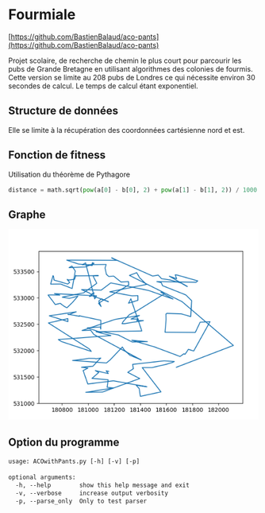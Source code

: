 # Fourmiale

[https://github.com/BastienBalaud/aco-pants](https://github.com/BastienBalaud/aco-pants)

Projet scolaire, de recherche de chemin le plus court pour parcourir les pubs de Grande Bretagne en utilisant algorithmes des colonies de fourmis. Cette version se limite au 208 pubs de Londres ce qui nécessite environ 30 secondes de calcul. Le temps de calcul étant exponentiel.

## Structure de données
Elle se limite à la récupération des coordonnées cartésienne nord et est.

## Fonction de fitness 
Utilisation du théorème de Pythagore

```python
distance = math.sqrt(pow(a[0] - b[0], 2) + pow(a[1] - b[1], 2)) / 1000
```

## Graphe

![out](img/out.png 'Graphe')

## Option du programme 
```
usage: ACOwithPants.py [-h] [-v] [-p]

optional arguments:
  -h, --help        show this help message and exit
  -v, --verbose     increase output verbosity
  -p, --parse_only  Only to test parser
```
